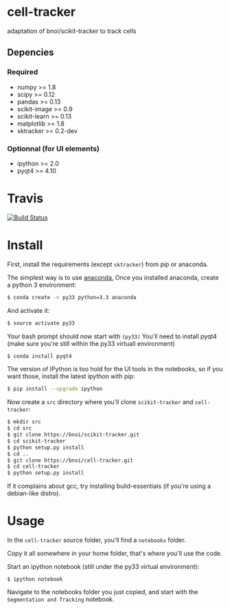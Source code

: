 # cell-tracker

adaptation of bnoi/scikit-tracker to track cells

## Depencies

### Required

* numpy >= 1.8
* scipy >= 0.12
* pandas >= 0.13
* scikit-image >= 0.9
* scikit-learn >= 0.13
* matplotlib >= 1.8
* sktracker >= 0.2-dev


### Optionnal (for UI elements)

* ipython >= 2.0
* pyqt4 >= 4.10

# Travis
[![Build Status](https://travis-ci.org/bnoi/cell-tracker.png?branch=master)](https://travis-ci.org/bnoi/cell-tracker)


# Install

First, install the requirements (except `sktracker`) from pip or anaconda.

The simplest way is to use [anaconda](https://store.continuum.io/cshop/anaconda/),
Once you installed anaconda, create a python 3 environment:

```bash
$ conda create -n py33 python=3.3 anaconda
```

And activate it:

```bash
$ source activate py33
```

Your bash prompt should now start with `(py33)`
You'll need to install pyqt4 (make sure you're still within the py33 virtuall environment)

```bash
$ conda install pyqt4
```

The version of IPython is too hold for the UI tools in the notebooks,
so if you want those, install the latest ipython with pip:
```bash
$ pip install --upgrade ipython
```

Now create a `src` directory where you'll clone `scikit-tracker` and `cell-tracker`:

```bash
$ mkdir src
$ cd src
$ git clone https://bnoi/scikit-tracker.git
$ cd scikit-tracker
$ python setup.py install
$ cd ..
$ git clone https://bnoi/cell-tracker.git
$ cd cell-tracker
$ python setup.py install
```

If it complains about gcc, try installing build-essentials (if you're
using a debian-like distro).

# Usage

In the `cell-tracker` source folder, you'll find a `notebooks` folder.

Copy it all somewhere in your home folder, that's where you'll use the code.

Start an ipython notebook (still under the py33 virtual environment):
```
$ ipython notebook
```

Navigate to the notebooks folder you just copied, and start with the `Segmentation and Tracking` notebook.


